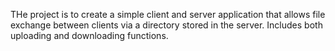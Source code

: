 THe project is to create a simple client and server application that allows file exchange between clients via a directory stored in the server. Includes both uploading and downloading functions.
